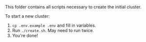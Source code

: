 This folder contains all scripts necessary to create the initial cluster.

To start a new cluster:
1. `cp .env.example .env` and fill in variables.
2. Run `./create.sh`. May need to run twice.
3. You're done!
